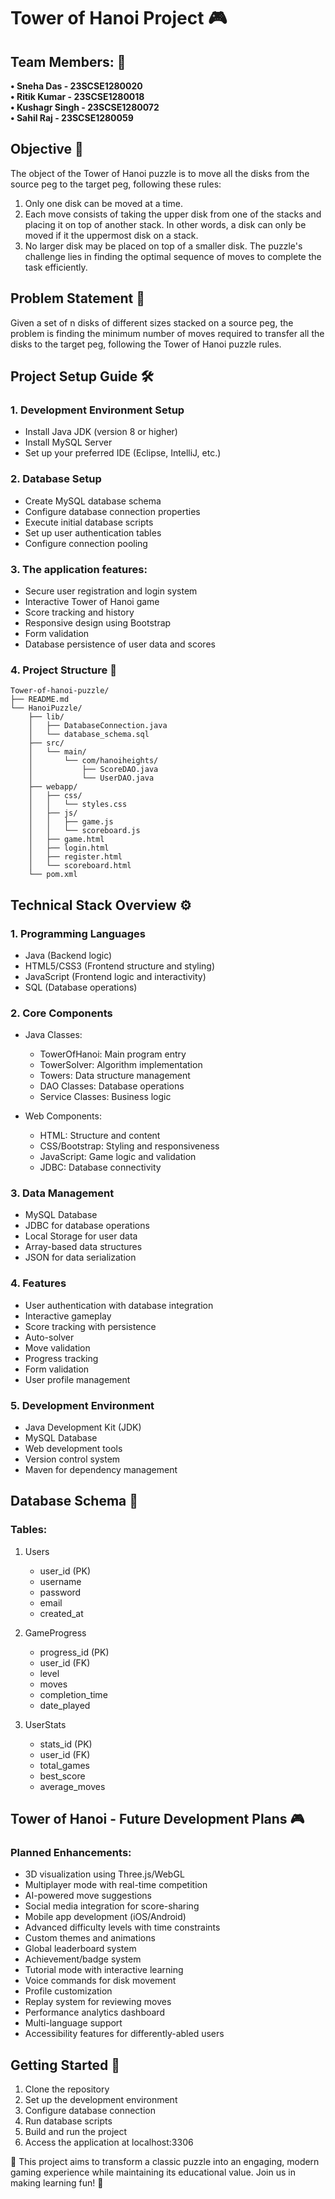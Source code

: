 # Tower of Hanoi Project 🎮

## Team Members: 🙌
**•	Sneha Das - 23SCSE1280020                              
•	Ritik Kumar  - 23SCSE1280018                               
• Kushagr Singh - 23SCSE1280072                          
•	Sahil Raj    - 23SCSE1280059**

## Objective 🎯
The object of the Tower of Hanoi puzzle is to move all the disks from the source peg to the target peg, following these rules:
1. Only one disk can be moved at a time.
2. Each move consists of taking the upper disk from one of the stacks and placing it on top of another stack. In other words, a disk can only be moved if it the uppermost disk on a stack.
3. No larger disk may be placed on top of a smaller disk.
   The puzzle's challenge lies in finding the optimal sequence of moves to complete the task efficiently.

## Problem Statement 🤔
Given a set of n disks of different sizes stacked on a source peg, the problem is finding the minimum number of moves required to transfer all the disks to the target peg, following the Tower of Hanoi puzzle rules.

## Project Setup Guide 🛠️
### 1. Development Environment Setup
- Install Java JDK (version 8 or higher)
- Install MySQL Server
- Set up your preferred IDE (Eclipse, IntelliJ, etc.)

### 2. Database Setup
- Create MySQL database schema
- Configure database connection properties
- Execute initial database scripts
- Set up user authentication tables
- Configure connection pooling
  
### 3. The application features:
- Secure user registration and login system
- Interactive Tower of Hanoi game
- Score tracking and history
- Responsive design using Bootstrap
- Form validation
- Database persistence of user data and scores

### 4. Project Structure 📁
```
Tower-of-hanoi-puzzle/
├── README.md
└── HanoiPuzzle/
    ├── lib/
    │   ├── DatabaseConnection.java
    │   └── database_schema.sql
    ├── src/
    │   └── main/
    │       └── com/hanoiheights/
    │           ├── ScoreDAO.java
    │           └── UserDAO.java
    ├── webapp/
    │   ├── css/
    │   │   └── styles.css
    │   ├── js/
    │   │   ├── game.js
    │   │   └── scoreboard.js
    │   ├── game.html
    │   ├── login.html
    │   ├── register.html
    │   └── scoreboard.html
    └── pom.xml

```

## Technical Stack Overview ⚙
### 1. Programming Languages
   - Java (Backend logic)
   - HTML5/CSS3 (Frontend structure and styling)
   - JavaScript (Frontend logic and interactivity)
   - SQL (Database operations)

### 2. Core Components
   - Java Classes:
     * TowerOfHanoi: Main program entry
     * TowerSolver: Algorithm implementation
     * Towers: Data structure management
     * DAO Classes: Database operations
     * Service Classes: Business logic
   
   - Web Components:
     * HTML: Structure and content
     * CSS/Bootstrap: Styling and responsiveness
     * JavaScript: Game logic and validation
     * JDBC: Database connectivity

### 3. Data Management
   - MySQL Database
   - JDBC for database operations
   - Local Storage for user data
   - Array-based data structures
   - JSON for data serialization

### 4. Features
   - User authentication with database integration
   - Interactive gameplay
   - Score tracking with persistence
   - Auto-solver
   - Move validation
   - Progress tracking
   - Form validation
   - User profile management

### 5. Development Environment
   - Java Development Kit (JDK)
   - MySQL Database
   - Web development tools
   - Version control system
   - Maven for dependency management

## Database Schema 💾
### Tables:
1. Users
   - user_id (PK)
   - username
   - password
   - email
   - created_at

2. GameProgress
   - progress_id (PK)
   - user_id (FK)
   - level
   - moves
   - completion_time
   - date_played

3. UserStats
   - stats_id (PK)
   - user_id (FK)
   - total_games
   - best_score
   - average_moves

## Tower of Hanoi - Future Development Plans 🎮
### Planned Enhancements:
- 3D visualization using Three.js/WebGL
- Multiplayer mode with real-time competition
- AI-powered move suggestions
- Social media integration for score-sharing
- Mobile app development (iOS/Android)
- Advanced difficulty levels with time constraints
- Custom themes and animations
- Global leaderboard system
- Achievement/badge system
- Tutorial mode with interactive learning
- Voice commands for disk movement
- Profile customization
- Replay system for reviewing moves
- Performance analytics dashboard
- Multi-language support
- Accessibility features for differently-abled users

## Getting Started 🚀
1. Clone the repository
2. Set up the development environment
3. Configure database connection
4. Run database scripts
5. Build and run the project
6. Access the application at localhost:3306

🌟 This project aims to transform a classic puzzle into an engaging, modern gaming experience while maintaining its educational value. Join us in making learning fun! 🎯

